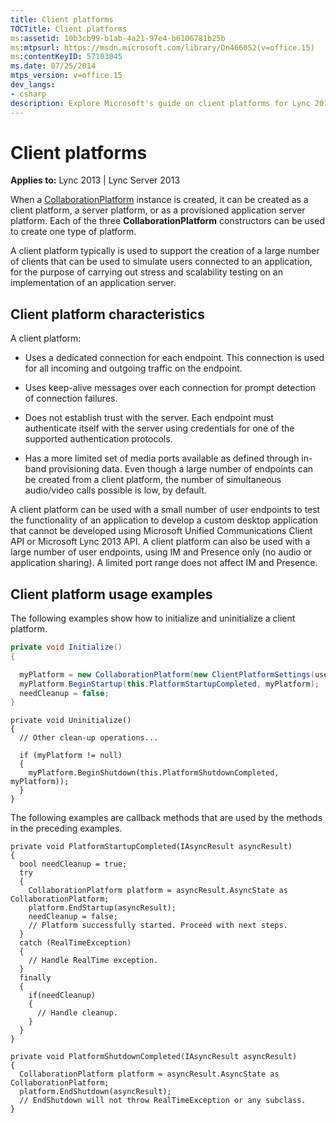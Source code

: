 ```yaml
---
title: Client platforms
TOCTitle: Client platforms
ms:assetid: 10b3cb99-b1ab-4a21-97e4-b6106781b25b
ms:mtpsurl: https://msdn.microsoft.com/library/Dn466052(v=office.15)
ms:contentKeyID: 57103045
ms.date: 07/25/2014
mtps_version: v=office.15
dev_langs:
- csharp
description: Explore Microsoft's guide on client platforms for Lync 2013. Learn about its characteristics, usage, and how it aids in application testing and development.
---
```


# Client platforms


**Applies to:** Lync 2013 | Lync Server 2013

When a [CollaborationPlatform](https://msdn.microsoft.com/library/hh385176\(v=office.15\)) instance is created, it can be created as a client platform, a server platform, or as a provisioned application server platform. Each of the three **CollaborationPlatform** constructors can be used to create one type of platform.

A client platform typically is used to support the creation of a large number of clients that can be used to simulate users connected to an application, for the purpose of carrying out stress and scalability testing on an implementation of an application server.

## Client platform characteristics

A client platform:

  - Uses a dedicated connection for each endpoint. This connection is used for all incoming and outgoing traffic on the endpoint.

  - Uses keep-alive messages over each connection for prompt detection of connection failures.

  - Does not establish trust with the server. Each endpoint must authenticate itself with the server using credentials for one of the supported authentication protocols.

  - Has a more limited set of media ports available as defined through in-band provisioning data. Even though a large number of endpoints can be created from a client platform, the number of simultaneous audio/video calls possible is low, by default.

A client platform can be used with a small number of user endpoints to test the functionality of an application to develop a custom desktop application that cannot be developed using Microsoft Unified Communications Client API or Microsoft Lync 2013 API. A client platform can also be used with a large number of user endpoints, using IM and Presence only (no audio or application sharing). A limited port range does not affect IM and Presence.

## Client platform usage examples

The following examples show how to initialize and uninitialize a client platform.

```csharp
private void Initialize()
{

  myPlatform = new CollaborationPlatform(new ClientPlatformSettings(userAgent, SipTransportType.Tls));
  myPlatform.BeginStartup(this.PlatformStartupCompleted, myPlatform);
  needCleanup = false;
}
```

    private void Uninitialize()
    {
      // Other clean-up operations...
    
      if (myPlatform != null)
      {
        myPlatform.BeginShutdown(this.PlatformShutdownCompleted, myPlatform));
      }
    }

The following examples are callback methods that are used by the methods in the preceding examples.

    private void PlatformStartupCompleted(IAsyncResult asyncResult) 
    {
      bool needCleanup = true;
      try
      {
        CollaborationPlatform platform = asyncResult.AsyncState as CollaborationPlatform;
        platform.EndStartup(asyncResult);
        needCleanup = false; 
        // Platform successfully started. Proceed with next steps.
      }
      catch (RealTimeException) 
      { 
        // Handle RealTime exception. 
      }
      finally
      { 
        if(needCleanup) 
        {
          // Handle cleanup.
        }
      }
    }
    
    private void PlatformShutdownCompleted(IAsyncResult asyncResult) 
    {
      CollaborationPlatform platform = asyncResult.AsyncState as CollaborationPlatform;
      platform.EndShutdown(asyncResult); 
      // EndShutdown will not throw RealTimeException or any subclass.
    }

